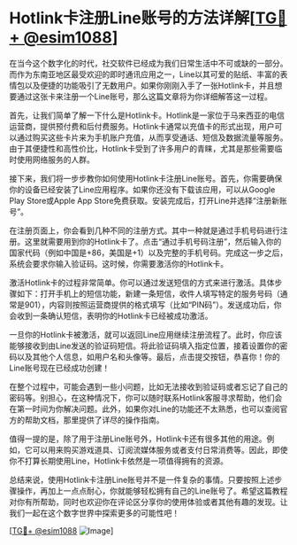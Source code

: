 # Hotlink卡注册Line账号的方法详解[[TG💪+ @esim1088](https://t.me/s/esim1088)]

在当今这个数字化的时代，社交软件已经成为我们日常生活中不可或缺的一部分。而作为东南亚地区最受欢迎的即时通讯应用之一，Line以其可爱的贴纸、丰富的表情包以及便捷的功能吸引了无数用户。如果你刚刚入手了一张Hotlink卡，并且想要通过这张卡来注册一个Line账号，那么这篇文章将为你详细解答这一过程。

首先，让我们简单了解一下什么是Hotlink卡。Hotlink是一家位于马来西亚的电信运营商，提供预付费和后付费服务。Hotlink卡通常以充值卡的形式出现，用户可以通过购买这些卡片来为手机账户充值，从而享受通话、短信及数据流量等服务。由于其便捷性和高性价比，Hotlink卡受到了许多用户的青睐，尤其是那些需要临时使用网络服务的人群。

接下来，我们将一步步教你如何使用Hotlink卡注册Line账号。首先，你需要确保你的设备已经安装了Line应用程序。如果你还没有下载该应用，可以从Google Play Store或Apple App Store免费获取。安装完成后，打开Line并选择“注册新账号”。

在注册页面上，你会看到几种不同的注册方式。其中一种就是通过手机号码进行注册。这里就需要用到你的Hotlink卡了。点击“通过手机号码注册”，然后输入你的国家代码（例如中国是+86，美国是+1）以及完整的手机号码。完成这一步之后，系统会要求你输入验证码。这时候，你需要激活你的Hotlink卡。

激活Hotlink卡的过程非常简单。你可以通过发送短信的方式来进行激活。具体步骤如下：打开手机上的短信功能，新建一条短信，收件人填写特定的服务号码（通常是901），内容则按照运营商提供的格式填写（比如“PIN码”）。发送成功后，你会收到一条确认短信，表明你的Hotlink卡已经被成功激活。

一旦你的Hotlink卡被激活，就可以返回Line应用继续注册流程了。此时，你应该能够接收到由Line发送的验证码短信。将此验证码填入指定位置，接着设置你的密码以及其他个人信息，如用户名和头像等。最后，点击提交按钮，恭喜你！你的Line账号现在已经成功创建！

在整个过程中，可能会遇到一些小问题，比如无法接收到验证码或者忘记了自己的密码等。别担心，在这种情况下，你可以随时联系Hotlink客服寻求帮助，他们会在第一时间为你解决问题。此外，如果你对Line的功能还不太熟悉，也可以查阅官方的帮助文档，那里提供了详尽的操作指南。

值得一提的是，除了用于注册Line账号外，Hotlink卡还有很多其他的用途。例如，它可以用来购买游戏道具、订阅流媒体服务或者支付日常消费等。因此，即使你不打算长期使用Line，Hotlink卡依然是一项值得拥有的资源。

总结来说，使用Hotlink卡注册Line账号并不是一件复杂的事情。只要按照上述步骤操作，再加上一点点耐心，你就能够轻松拥有自己的Line账号了。希望这篇教程对你有所帮助，同时也欢迎你在评论区分享你的使用体验或者其他有趣的发现。让我们一起在这个数字世界中探索更多的可能性吧！

[[TG💪+ @esim1088](https://t.me/s/esim1088) ![Image](https://i.postimg.cc/4NQfJmqS/Snipaste-2025-05-13-00-14-12.png)]